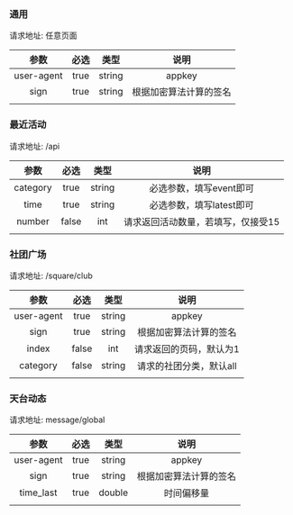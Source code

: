 ### 通用

请求地址: 任意页面

|     参数     |  必选  |   类型   |     说明      |
| :--------: | :--: | :----: | :---------: |
| user-agent | true | string |   appkey    |
|    sign    | true | string | 根据加密算法计算的签名 |
|            |      |        |             |

### 最近活动

请求地址: /api

|    参数    |  必选   |   类型   |         说明         |
| :------: | :---: | :----: | :----------------: |
| category | true  | string |   必选参数，填写event即可   |
|   time   | true  | string |  必选参数，填写latest即可   |
|  number  | false |  int   | 请求返回活动数量，若填写，仅接受15 |
|          |       |        |                    |

### 社团广场

请求地址: /square/club

|     参数     |  必选   |   类型   |      说明       |
| :--------: | :---: | :----: | :-----------: |
| user-agent | true  | string |    appkey     |
|    sign    | true  | string |  根据加密算法计算的签名  |
|   index    | false |  int   | 请求返回的页码，默认为1  |
|  category  | false | string | 请求的社团分类，默认all |
|            |       |        |               |

### 天台动态

请求地址: message/global

|     参数     |  必选  |   类型   |     说明      |
| :--------: | :--: | :----: | :---------: |
| user-agent | true | string |   appkey    |
|    sign    | true | string | 根据加密算法计算的签名 |
| time_last  | true | double |    时间偏移量    |
|            |      |        |             |

